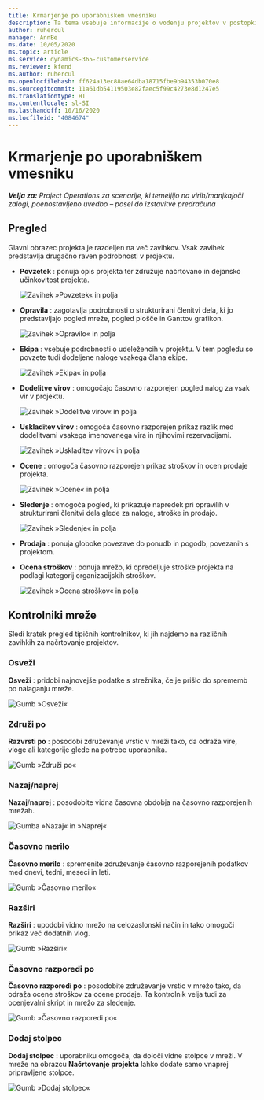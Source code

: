 ```yaml
---
title: Krmarjenje po uporabniškem vmesniku
description: Ta tema vsebuje informacije o vodenju projektov v postopkih aplikacije Dynamics 365 Project.
author: ruhercul
manager: AnnBe
ms.date: 10/05/2020
ms.topic: article
ms.service: dynamics-365-customerservice
ms.reviewer: kfend
ms.author: ruhercul
ms.openlocfilehash: ff624a13ec88ae64dba18715fbe9b94353b070e8
ms.sourcegitcommit: 11a61db54119503e82faec5f99c4273e8d1247e5
ms.translationtype: HT
ms.contentlocale: sl-SI
ms.lasthandoff: 10/16/2020
ms.locfileid: "4084674"
---
```

# <a name="navigating-the-user-interface"></a>Krmarjenje po uporabniškem vmesniku

_**Velja za:** Project Operations za scenarije, ki temeljijo na virih/manjkajoči zalogi, poenostavljeno uvedbo – posel do izstavitve predračuna_

## <a name="overview"></a>Pregled

Glavni obrazec projekta je razdeljen na več zavihkov. Vsak zavihek predstavlja drugačno raven podrobnosti v projektu.

- **Povzetek** : ponuja opis projekta ter združuje načrtovano in dejansko učinkovitost projekta.

    ![Zavihek »Povzetek« in polja](media/navigation7.png)

- **Opravila** : zagotavlja podrobnosti o strukturirani členitvi dela, ki jo predstavljajo pogled mreže, pogled plošče in Ganttov grafikon.

    ![Zavihek »Opravilo« in polja](media/navigation8.png)

- **Ekipa** : vsebuje podrobnosti o udeležencih v projektu. V tem pogledu so povzete tudi dodeljene naloge vsakega člana ekipe.

    ![Zavihek »Ekipa« in polja](media/navigation9.png)

- **Dodelitve virov** : omogočajo časovno razporejen pogled nalog za vsak vir v projektu.

    ![Zavihek »Dodelitve virov« in polja](media/navigation10.png)

- **Uskladitev virov** : omogoča časovno razporejen prikaz razlik med dodelitvami vsakega imenovanega vira in njihovimi rezervacijami.

    ![Zavihek »Uskladitev virov« in polja](media/navigation11.png)

- **Ocene** : omogoča časovno razporejen prikaz stroškov in ocen prodaje projekta.

    ![Zavihek »Ocene« in polja](media/navigation12.png)

- **Sledenje** : omogoča pogled, ki prikazuje napredek pri opravilih v strukturirani členitvi dela glede za naloge, stroške in prodajo.

    ![Zavihek »Sledenje« in polja](media/navigation13.png)

- **Prodaja** : ponuja globoke povezave do ponudb in pogodb, povezanih s projektom.

- **Ocena stroškov** : ponuja mrežo, ki opredeljuje stroške projekta na podlagi kategorij organizacijskih stroškov.

    ![Zavihek »Ocena stroškov« in polja](media/navigation14.png)

## <a name="grid-controls"></a>Kontrolniki mreže

Sledi kratek pregled tipičnih kontrolnikov, ki jih najdemo na različnih zavihkih za načrtovanje projektov.

### <a name="refresh"></a>Osveži

**Osveži** : pridobi najnovejše podatke s strežnika, če je prišlo do sprememb po nalaganju mreže.

![Gumb »Osveži«](media/navigation7.png)

### <a name="group-by"></a>Združi po

**Razvrsti po** : posodobi združevanje vrstic v mreži tako, da odraža vire, vloge ali kategorije glede na potrebe uporabnika.

![Gumb »Združi po«](media/navigation6.png)

### <a name="previousnext"></a>Nazaj/naprej

**Nazaj**/**naprej** : posodobite vidna časovna obdobja na časovno razporejenih mrežah.

![Gumba »Nazaj« in »Naprej«](media/navigation2.png)

### <a name="timescale"></a>Časovno merilo

**Časovno merilo** : spremenite združevanje časovno razporejenih podatkov med dnevi, tedni, meseci in leti.

![Gumb »Časovno merilo«](media/navigation3.png)

### <a name="expand"></a>Razširi

**Razširi** : upodobi vidno mrežo na celozaslonski način in tako omogoči prikaz več dodatnih vlog.

![Gumb »Razširi«](media/navigation4.png)

### <a name="time-phase-by"></a>Časovno razporedi po

**Časovno razporedi po** : posodobite združevanje vrstic v mrežo tako, da odraža ocene stroškov za ocene prodaje. Ta kontrolnik velja tudi za ocenjevalni skript in mrežo za sledenje.

![Gumb »Časovno razporedi po«](media/navigation0.png)

### <a name="add-column"></a>Dodaj stolpec

**Dodaj stolpec** : uporabniku omogoča, da določi vidne stolpce v mreži. V mreže na obrazcu **Načrtovanje projekta** lahko dodate samo vnaprej pripravljene stolpce.

![Gumb »Dodaj stolpec«](media/navigation5.png)
